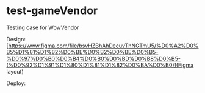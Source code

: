 # test-gameVendor
Testing case for WowVendor

Design: [https://www.figma.com/file/bsvHZBhAhDecuvThNGTmU5/%D0%A2%D0%B5%D1%81%D1%82%D0%BE%D0%B2%D0%BE%D0%B5-%D0%97%D0%B0%D0%B4%D0%B0%D0%BD%D0%B8%D0%B5-(%D0%92%D1%91%D1%80%D1%81%D1%82%D0%BA%D0%B0)](Figma layout)

Deploy: [](Gh-pages)

